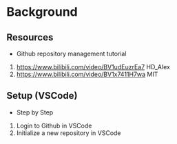 # Background

## Resources

- Github repository management tutorial

1. https://www.bilibili.com/video/BV1udEuzrEa7 HD_Alex
2. https://www.bilibili.com/video/BV1x7411H7wa MIT

## Setup (VSCode)

- Step by Step

1. Login to Github in VSCode
2. Initialize a new repository in VSCode
